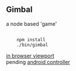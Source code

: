 Gimbal
------

a node based 'game'

```shell

    npm install
    ./bin/gimbal

```

[in browser viewport](http://localhost:3000) <br />
pending [android controller](https://github.com/nomilous/gimbal-android)

